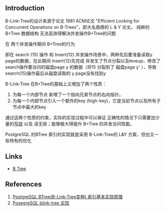## Introduction



B-Link-Tree的设计来源于论文 1981 ACM论文 "Efficient Locking for Concurrent  Operations on B-Trees"，即大名鼎鼎的  L & Y 论文。 纯粹的 B+Tree 数据结构  无法高效得解决并发操作B+Tree的问题

 在 两个并发操作期间 B+Tree的行为

即在 search (15) 操作 和 Insert(12)  并发操作场景中，两种先后要准备读取y page的数据，在此期间 insert(12)先完成 并发生了节点分裂以及leveup，修改了 search操作要访问的磁盘page y 的数据（将15 分裂到了 磁盘page y' ），导致 search(15)操作最后从磁盘读取的 y page没有找到y



B-Link-Tree 在B+Tree的基础上又增加了两个性质： 

1. 为每一个内部节点 新增了一个指向兄弟节点的右向指针。 
2. 为每一个内部节点引入一个额外的key (high-key)，它是当前节点以及所有子节点中最大的key

通过这两个性质的约束，实际的实现过程中可以保证 正确性的情况下只需要加少量的[写锁](https://zhida.zhihu.com/search?content_id=230181339&content_type=Article&match_order=1&q=写锁&zhida_source=entity) 以及 读无锁；能够极大得提升 B+Tree 的并发访问性能。

PostgreSQL 的BTree 索引的实现就是采用 B-Link-Tree的 L&Y 方案，但也又一些特有的优化





## Links

- [B Tree](/docs/CS/Algorithms/tree/B-tree.md)



## References

1. [PostgreSQL BTree(B-Link-Tree变种) 索引基本实现原理](https://zhuanlan.zhihu.com/p/639226810)
1. [PosegreSQL blink-tree 实现](https://zhuanlan.zhihu.com/p/715415896)

